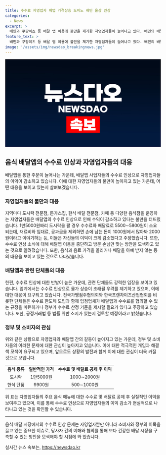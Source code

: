```yaml
---
title: 수수료 자영업자 폐업 가격상승 도미노 배민 울상 인상
categories:
  - News
excerpt: >
  배민과 쿠팡이츠 등 배달 앱 이용에 불만을 제기한 자영업자들이 늘어나고 있다. 배민의 배달 중개 수수료가 3%포인트 인상되기로 결정되면서 자영업자들은 손해를 우려하고 있다. 이에 수수료 인상에 반발해 배달앱 이용을 중단하거나 가격을 올리거나 폐업을 결정하는 등 다양한 대책을 모색 중이다. 이러한 상황에서 관련 단체들은 수수료 한도제 도입 등을 촉구하며 대응 방안을 모색하고 있는 상황이다.
feature_text: >
  배민과 쿠팡이츠 등 배달 앱 이용에 불만을 제기한 자영업자들이 늘어나고 있다. 배민의 배달 중개 수수료가 3%포인트 인상되기로 결정되면서 자영업자들은 손해를 우려하고 있다. 이에 수수료 인상에 반발해 배달앱 이용을 중단하거나 가격을 올리거나 폐업을 결정하는 등 다양한 대책을 모색 중이다. 이러한 상황에서 관련 단체들은 수수료 한도제 도입 등을 촉구하며 대응 방안을 모색하고 있는 상황이다.
image: '/assets/img/newsdao_breakingnews.jpg'
---
```


<p><img src="/assets/img/newsdao_breakingnews.jpg" alt="ontimetimes 속보" /></p>

<h2 data-ke-size="size26">음식 배달앱의 수수료 인상과 자영업자들의 대응</h2>

<p data-ke-size="size16">배달앱을 통한 주문이 늘어나는 가운데, 배달앱 사업자들의 수수료 인상으로 자영업자들의 이익이 감소하고 있습니다. 이에 대한 자영업자들의 불만이 높아지고 있는 가운데, 어떤 대응을 보이고 있는지 살펴보겠습니다.</p>

<h3>자영업자들의 불만과 대응</h3>

<p data-ke-size="size16">지역마다 도시락 전문점, 돈가스집, 한식 배달 전문점, 카페 등 다양한 음식점을 운영하는 자영업자들은 배달앱의 수수료 인상으로 인해 수익이 감소하고 있다는 불만을 터뜨렸습니다. 1만5000원짜리 도시락을 팔 경우 수수료와 배달료로 5500∼5800원이 소요되는데, 재료비와 임대료, 공과금을 제외하면 손에 남는 돈이 1000원에서 많아봐 2000원이라고 이야기하는 등, 이들은 자신들의 이익이 크게 감소했다고 주장했습니다. 또한, 수수료 인상 소식에 대해 배달앱 이용을 중단하고 방문 손님만 맞는 방안을 모색하고 있는 것으로 알려졌습니다. 또한, 음식과 음료 가격을 올리거나 배달을 아예 받지 않는 등의 대응을 보이고 있는 것으로 나타났습니다.</p>

<h3>배달앱과 관련 단체들의 대응</h3>

<p data-ke-size="size16">한편, 수수료 인상에 대한 반발이 높은 가운데, 관련 단체들도 강력한 입장을 보이고 있습니다. 업계에서는 수수료 인상으로 물가 상승이 초래될 우려를 제기하고 있으며, 이에 대한 대응이 요구되고 있습니다. 전국가맹점주협의회와 한국프랜차이즈산업협회를 비롯한 단체들은 수수료 한도제 도입과 함께 입점업체가 배달앱과 수수료를 협의할 수 있는 규정을 마련하거나 정부가 수수료 산정 기준을 제시할 필요가 있다고 주장하고 있습니다. 또한, 공정거래법 등 법률 위반 소지가 있는지 검토할 예정이라고 밝혔습니다.</p>

<h3>정부 및 소비자의 관심</h3>

<p data-ke-size="size16">위와 같은 상황으로 자영업자와 배달앱 간의 갈등이 높아지고 있는 가운데, 정부 및 소비자들의 이러한 문제에 대한 관심이 높아지고 있습니다. 이에 대한 적극적인 개입과 해결책 모색이 요구되고 있으며, 앞으로도 상황의 발전과 함께 이에 대한 관심이 더욱 커질 것으로 보입니다.</p>

<table>
    <tbody>
        <tr>
            <td style="text-align: center; height: 17px;"><b>음식 종류</b></td>
            <td style="text-align: center; height: 17px;"><b>일반적인 가격</b></td>
            <td style="text-align: center; height: 17px;"><b>수수료 및 배달료 공제 후 이익</b></td>
        </tr>
        <tr>
            <td style="text-align: center; height: 17px;">도시락</td>
            <td style="text-align: center; height: 17px;">1만5000원</td>
            <td style="text-align: center; height: 17px;">1000∼2000원</td>
        </tr>
        <tr>
            <td style="text-align: center; height: 17px;">한식 단품</td>
            <td style="text-align: center; height: 17px;">9900원</td>
            <td style="text-align: center; height: 17px;">500∼1000원</td>
        </tr>
    </tbody>
</table>

<p data-ke-size="size16">위 표는 자영업자들의 주요 음식 메뉴에 대한 수수료 및 배달료 공제 후 실질적인 이익을 보여주고 있으며, 이를 통해 수수료 인상으로 자영업자들의 이익 감소가 현실적으로 나타나고 있는 것을 확인할 수 있습니다.</p>

<hr>

<p data-ke-size="size16">음식 배달 시장에서의 수수료 인상 문제는 자영업자뿐만 아니라 소비자와 정부의 이목을 끌고 있는 중요한 이슈로, 당사자 간의 이해와 협의를 통해 보다 건강한 배달 시장을 구축할 수 있는 방안을 모색해야 할 시점에 와 있습니다.</p>
실시간 뉴스 속보는, <a href="https://newsdao.kr" rel="dofollow">https://newsdao.kr</a>


